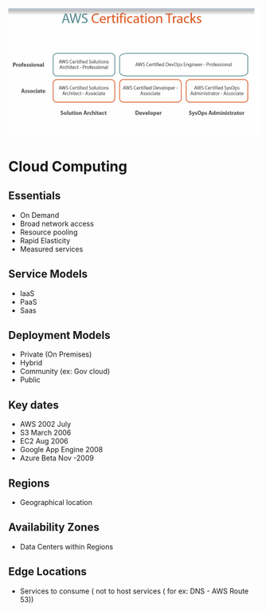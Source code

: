 ![Certification Tracks](https://github.com/sairamaj/awssolutionarchitectexam/blob/master/images/certificationtracks.png)

# Cloud Computing
## Essentials
* On Demand
* Broad network access
* Resource pooling
* Rapid Elasticity 
* Measured services

## Service Models
* IaaS
* PaaS
* Saas

## Deployment Models
* Private (On Premises)
* Hybrid
* Community (ex: Gov cloud)
* Public    

## Key dates
* AWS 2002 July
* S3 March 2006
* EC2 Aug 2006
* Google App Engine 2008
* Azure Beta Nov -2009

## Regions
* Geographical location
## Availability Zones
* Data Centers within Regions
## Edge Locations
* Services to consume ( not to host services ( for ex: DNS - AWS Route 53))


